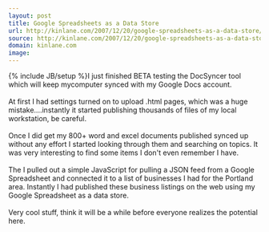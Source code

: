 ```yaml
---
layout: post
title: Google Spreadsheets as a Data Store
url: http://kinlane.com/2007/12/20/google-spreadsheets-as-a-data-store/
source: http://kinlane.com/2007/12/20/google-spreadsheets-as-a-data-store/
domain: kinlane.com
image: 
---
```

{% include JB/setup %}I just finished BETA testing the DocSyncer tool which will keep mycomputer synced with my Google Docs account.<br /><br />At first I had settings turned on to upload .html pages, which was a huge mistake....instantly it started publishing thousands of files of my local workstation, be careful.<br /><br />Once I did get my 800+ word and excel documents published synced up without any effort I started looking through them and searching on topics.  It was very interesting to find some items I don't even remember I have.<br /><br />The I pulled out a simple JavaScript for pulling a JSON feed from a Google Spreadsheet and connected it to a list of businesses I had for the Portland area.  Instantly I had published these business listings on the web using my Google Spreadsheet as a data store.<br /><br />Very cool stuff,  think it will be a while before everyone realizes the potential here.